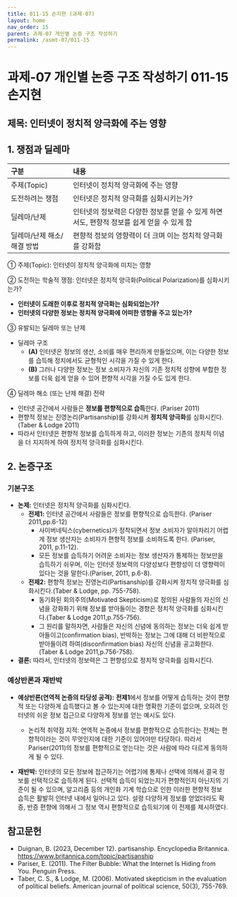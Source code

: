 ```yaml
---
title: 011-15 손지현 (과제-07)
layout: home
nav_order: 15
parent: 과제-07 개인별 논증 구조 작성하기
permalink: /asmt-07/011-15
---
```


# 과제-07 개인별 논증 구조 작성하기 011-15 손지현

## 제목: 인터넷이 정치적 양극화에 주는 영향  

## 1. 쟁점과 딜레마

| 구분 | 내용 |
|:---|:---|
| 주제(Topic) | 인터넷이 정치적 양극화에 주는 영향  |
| 도전하려는 쟁점 | 인터넷은 정치적 양극화를 심화시키는가? |
| 딜레마/난제 | 인터넷의 정보력은 다양한 정보를 얻을 수 있게 하면서도, 편향적 정보를 쉽게 얻을 수 있게 함|
| 딜레마/난제 해소/해결 방법 | 편향적 정보의 영향력이 더 크며 이는 정치적 양극화를 강화함 |

① 주제(Topic): 인터넷이 정치적 양극화에 미치는 영향

② 도전하는 학술적 쟁점: 인터넷은 정치적 양극화(Political Polarization)를 심화시키는가?

- **인터넷이 도래한 이후로 정치적 양극화는 심화되었는가?**  
- **인터넷의 다양한 정보는 정치적 양극화에 어떠한 영향을 주고 있는가?**  

③ 유발되는 딜레마 또는 난제

- 딜레마 구조
  - **(A)** 인터넷은 정보의 생산, 소비를 매우 편리하게 만들었으며, 이는 다양한 정보를 습득해 정치에서도 균형적인 시각을 가질 수 있게 한다.
  - **(B)** 그러나 다양한 정보는 정보 소비자가 자신의 기존 정치적 성향에 부합한 정보를 더욱 쉽게 얻을 수 있어 편향적 시각을 가질 수도 있게 한다.

④ 딜레마 해소 (또는 난제 해결) 전략

- 인터넷 공간에서 사람들은 **정보를 편향적으로 습득**한다. (Pariser 2011)
- 편향적 정보는 진영논리(Partisanship)를 강화시켜 **정치적 양극화**를 심화시킨다. (Taber & Lodge 2011)
- 따라서 인터넷은 편향적 정보를 습득하게 하고, 이러한 정보는 기존의 정치적 이념을 더 지지하게 하여 정치적 양극화를 심화시킨다.

## 2. 논증구조

### 기본구조

- **논제:** 인터넷은 정치적 양극화를 심화시킨다.
  - **전제1:**  인터넷 공간에서 사람들은 정보를 편향적으로 습득한다. (Pariser 2011,pp.6-12)
    - 사이버네틱스(cybernetics)가 정착되면서 정보 소비자가 알아차리기 어렵게 정보 생산자는 소비자가 편향적 정보를 소비하도록 한다. (Pariser, 2011, p.11-12).
	- 모든 정보를 습득하기 어려운 소비자는 정보 생산자가 통제하는 정보만을 습득하기 쉬우며, 이는 인터넷 정보력의 다양성보다 편향성이 더 영향력이 있다는 것을 말한다.(Pariser, 2011, p.6-8).
  - **전제2:** 편향적 정보는 진영논리(Partisanship)를 강화시켜 정치적 양극화를 심화시킨다.(Taber & Lodge, pp. 755-758).
    - 동기화된 회의주의(Motivated Skepticism)로 정의된 사람들의 자신의 신념을 강화화기 위해 정보를 받아들이는 경향은 정치적 양극화를 심화시킨다.(Taber & Lodge 2011,p.755-756).
    - 그 원리를 말하자면, 사람들은 자신의 신념에 동의하는 정보는 더욱 쉽게 받아들이고(confirmation bias), 반박하는 정보는 그에 대해 더 비판적으로 받아들이려 하여(disconfirmation bias) 자신의 신념을 공고화한다.(Taber & Lodge 2011,p.756-758).
- **결론:** 따라서, 인터넷의 정보력은 그 편향성으로 정치적 양극화를 심화시킨다. 

### 예상반론과 재반박

- **예상반론(연역적 논증의 타당성 공격):** **전제1**에서 정보를 어떻게 습득하는 것이 편향적 또는 다양하게 습득했다고 볼 수 있는지에 대한 명확한 기준이 없으며, 오히려 인터넷의 쉬운 정보 접근으로 다양하게 정보를 얻는 예시도 있다.
  - 논리적 취약점 지적: 연역적 논증에서 정보를 편향적으로 습득한다는 전제는 편향적이라는 것이 무엇인지에 대한 기준이 있어야만 타당하다. 따라서 Pariser(2011)의 정보를 편향적으로 얻는다는 것은 사람에 따라 다르게 동의하게 될 수 있다.

- **재반박:** 인터넷의 모든 정보에 접근하기는 어렵기에 통제나 선택에 의해서 결국 정보를 선택적으로 습득하게 된다. 선택적 습득이 되었는지가 편향적인지 아닌지의 기준이 될 수 있으며, 알고리즘 등의 개인화 기계 학습으로 인한 이러한 편향적 정보 습득은 활발히 인터넷 내에서 일어나고 있다. 설령 다양하게 정보를 얻었더라도 확증, 반증 편향에 의해서 그 정보 역시 편향적으로 습득되기에 이 전제를 제시하였다.

## 참고문헌

- Duignan, B. (2023, December 12). partisanship. Encyclopedia Britannica. https://www.britannica.com/topic/partisanship
- Pariser, E. (2011). The Filter Bubble: What the Internet Is Hiding from You. Penguin Press.
- Taber, C. S., & Lodge, M. (2006). Motivated skepticism in the evaluation of political beliefs. American journal of political science, 50(3), 755-769.
